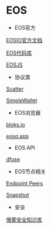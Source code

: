 # EOS

* EOS官方

[EOSIO官方文档](https://developers.eos.io/)

[EOS代码库](https://github.com/eosio)

[EOSJS](https://github.com/EOSIO/eosjs)

* 协议类

[Scatter](https://get-scatter.com/docs/getting-started)

[SimpleWallet](https://github.com/southex/SimpleWallet/blob/master/README.md)

* EOS浏览器

[bloks.io](https://bloks.io/)

[eosq.app](https://eosq.app/)

* EOS API

[dfuse](https://www.dfuse.io/)

* EOS节点相关

[Endpoint Peers](https://validate.eosnation.io/eos/reports/config.html)

[Snapshot](https://eosnode.tools/snapshots)

* 安全

[慢雾安全知识库](https://github.com/slowmist/Knowledge-Base)

